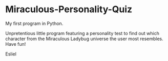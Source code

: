 # Miraculous-Personality-Quiz
My first program in Python.

Unpretentious little program featuring a personality test to find out which character from the Miraculous Ladybug universe the user most resembles. Have fun!

Esliel
